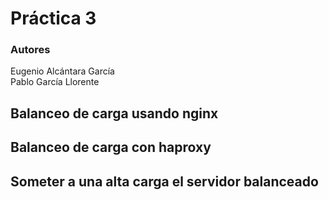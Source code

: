 # Práctica 3
### Autores
Eugenio Alcántara García  
Pablo García Llorente

## Balanceo de carga usando nginx
## Balanceo de carga con haproxy
## Someter a una alta carga el servidor balanceado
